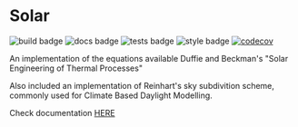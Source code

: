 # Solar

![build badge](https://github.com/SIMPLE-BuildingSimulation/solar/actions/workflows/build.yaml/badge.svg)
![docs badge](https://github.com/SIMPLE-BuildingSimulation/solar/actions/workflows/docs.yaml/badge.svg)
![tests badge](https://github.com/SIMPLE-BuildingSimulation/solar/actions/workflows/tests.yaml/badge.svg)
![style badge](https://github.com/SIMPLE-BuildingSimulation/solar/actions/workflows/style.yaml/badge.svg)
[![codecov](https://codecov.io/gh/SIMPLE-BuildingSimulation/solar/branch/main/graph/badge.svg?token=PZPBNZ3DPT)](https://codecov.io/gh/SIMPLE-BuildingSimulation/solar)

An implementation of the equations available Duffie and Beckman's "Solar Engineering of Thermal Processes"

Also included an implementation of Reinhart's sky subdivition scheme, 
commonly used for Climate Based Daylight Modelling.

Check documentation [HERE](https://simple-buildingsimulation.github.io/solar/)
